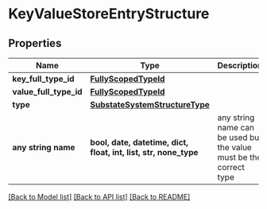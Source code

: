 # KeyValueStoreEntryStructure


## Properties
Name | Type | Description | Notes
------------ | ------------- | ------------- | -------------
**key_full_type_id** | [**FullyScopedTypeId**](FullyScopedTypeId.md) |  | 
**value_full_type_id** | [**FullyScopedTypeId**](FullyScopedTypeId.md) |  | 
**type** | [**SubstateSystemStructureType**](SubstateSystemStructureType.md) |  | 
**any string name** | **bool, date, datetime, dict, float, int, list, str, none_type** | any string name can be used but the value must be the correct type | [optional]

[[Back to Model list]](../README.md#documentation-for-models) [[Back to API list]](../README.md#documentation-for-api-endpoints) [[Back to README]](../README.md)


